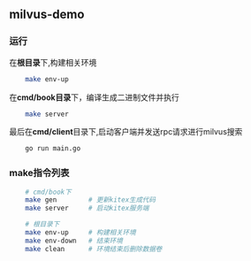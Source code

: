 ## milvus-demo

### 运行

在**根目录**下,构建相关环境
```bash
    make env-up
```

在**cmd/book目录**下，编译生成二进制文件并执行
```bash
    make server
```

最后在**cmd/client**目录下,启动客户端并发送rpc请求进行milvus搜索
```bash
    go run main.go
```

### make指令列表

```bash
    # cmd/book下
    make gen        # 更新kitex生成代码
    make server     # 启动kitex服务端

    # 根目录下
    make env-up     # 构建相关环境
    make env-down   # 结束环境
    make clean      # 环境结束后删除数据卷
```